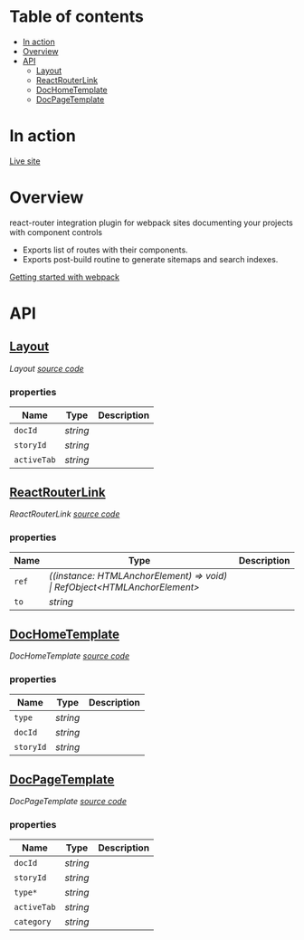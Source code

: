 # Table of contents

-   [In action](#in-action)
-   [Overview](#overview)
-   [API](#api)
    -   [<ins>Layout</ins>](#inslayoutins)
    -   [<ins>ReactRouterLink</ins>](#insreactrouterlinkins)
    -   [<ins>DocHomeTemplate</ins>](#insdochometemplateins)
    -   [<ins>DocPageTemplate</ins>](#insdocpagetemplateins)

# In action

[Live site](https://nextjs.component-controls.com)

# Overview

react-router integration plugin for webpack sites documenting your projects with component controls

-   Exports list of routes with their components.
-   Exports post-build routine to generate sitemaps and search indexes.

[Getting started with webpack](https://component-controls.com/tutorial/getting-started/webpack)

# API

<react-docgen-typescript path="./src" />

<!-- START-REACT-DOCGEN-TYPESCRIPT -->

## <ins>Layout</ins>

_Layout [source code](https://github.com/ccontrols/component-controls/tree/master/integrations/react-router-integration/src/components/Layout.tsx)_

### properties

| Name        | Type     | Description |
| ----------- | -------- | ----------- |
| `docId`     | _string_ |             |
| `storyId`   | _string_ |             |
| `activeTab` | _string_ |             |

## <ins>ReactRouterLink</ins>

_ReactRouterLink [source code](https://github.com/ccontrols/component-controls/tree/master/integrations/react-router-integration/src/components/ReactRouterLink.tsx)_

### properties

| Name  | Type                                                                         | Description |
| ----- | ---------------------------------------------------------------------------- | ----------- |
| `ref` | _((instance: HTMLAnchorElement) => void) \| RefObject&lt;HTMLAnchorElement>_ |             |
| `to`  | _string_                                                                     |             |

## <ins>DocHomeTemplate</ins>

_DocHomeTemplate [source code](https://github.com/ccontrols/component-controls/tree/master/integrations/react-router-integration/src/templates/DocHome.tsx)_

### properties

| Name      | Type     | Description |
| --------- | -------- | ----------- |
| `type`    | _string_ |             |
| `docId`   | _string_ |             |
| `storyId` | _string_ |             |

## <ins>DocPageTemplate</ins>

_DocPageTemplate [source code](https://github.com/ccontrols/component-controls/tree/master/integrations/react-router-integration/src/templates/DocPage.tsx)_

### properties

| Name        | Type     | Description |
| ----------- | -------- | ----------- |
| `docId`     | _string_ |             |
| `storyId`   | _string_ |             |
| `type*`     | _string_ |             |
| `activeTab` | _string_ |             |
| `category`  | _string_ |             |

<!-- END-REACT-DOCGEN-TYPESCRIPT -->
